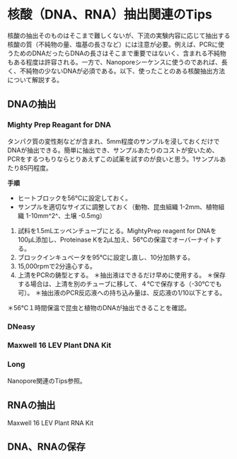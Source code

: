 # 核酸（DNA、RNA）抽出関連のTips
核酸の抽出そのものはそこまで難しくないが、下流の実験内容に応じて抽出する核酸の質（不純物の量、塩基の長さなど）には注意が必要。例えば、PCRに使うためのDNAだったらDNAの長さはそこまで重要ではないく、含まれる不純物もある程度は許容される。一方で、Nanoporeシーケンスに使うのであれば、長く、不純物の少ないDNAが必須である。以下、使ったことのある核酸抽出方法について解説する。
## DNAの抽出
### Mighty Prep Reagant for DNA
タンパク質の変性剤などが含まれ、5mm程度のサンプルを浸しておくだけでDNAが抽出できる。簡単に抽出でき、サンプルあたりのコストが安いため、PCRをするつもりならとりあえずこの試薬を試すのが良いと思う。1サンプルあたり85円程度。<br>

**手順**
- ヒートブロックを56℃に設定しておく。
- サンプルを適切なサイズに調整しておく（動物、昆虫組織 1-2mm、植物組織 1-10mm^2^、土壌 -0.5mg）
1. 試料を1.5mLエッペンチューブにとる。MightyPrep reagent for DNAを100µL添加し、Proteinase Kを2µL加え、56℃の保温でオーバーナイトする。
1. ブロックインキュベータを95℃に設定し直し、10分加熱する。
1. 15,000rpmで2分遠心する。
1. 上清をPCRの鋳型とする。
＊抽出液はできるだけ早めに使用する。
＊保存する場合は、上清を別のチューブに移して、４℃で保存する（-30℃でも可）。
＊抽出液のPCR反応液への持ち込み量は、反応液の1/10以下とする。

＊56℃１時間保温で昆虫と植物のDNAが抽出できることを確認。

### DNeasy
### Maxwell 16 LEV Plant DNA Kit
### Long
Nanopore関連のTips参照。
## RNAの抽出
Maxwell 16 LEV Plant RNA Kit
## DNA、RNAの保存
